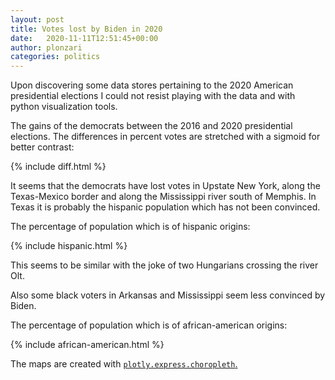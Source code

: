 ```yaml
---
layout: post
title: Votes lost by Biden in 2020
date:   2020-11-11T12:51:45+00:00
author: plonzari
categories: politics
---
```


Upon discovering some data stores pertaining to the 2020 American presidential elections I could not resist playing 
with the data and with python visualization tools.

<!--more-->

The gains of the democrats between the 2016 and 2020 presidential elections. The differences in percent votes are 
stretched with a sigmoid for  better contrast:

{% include diff.html %}

It seems that the democrats have lost votes in Upstate New York, along the Texas-Mexico border and along the 
Mississippi river south of Memphis. In Texas it is probably the hispanic population which has not been convinced.

The percentage of population which is of hispanic origins:

{% include hispanic.html %}

This seems to be similar with the joke of two Hungarians crossing the river Olt.



Also some black voters in Arkansas and Mississippi seem less convinced by Biden. 

The percentage of population which is of african-american origins:

{% include african-american.html %}


The maps are created with <a href="https://plotly.github.io/plotly.py-docs/generated/plotly.express.choropleth.html"> 
<code>plotly.express.choropleth</code>. </a>